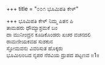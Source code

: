 +++
title = "೦೦೧ ಭೂಮಿಪತಿ ಕೇಳ್"

+++
ಭೂಮಿಪತಿ ಕೇಳ್ ನಿಮ್ಮ ಪಿತನ ಪಿ  
ತಾಮಹರು ಧೌಮ್ಯಾಶ್ರಮಕೆ ಬಂ  
ದಾ ಮುನೀಂದ್ರನ ಕೂಡಿಕೊಂಡರು ಖಚರ ವಚನದಲಿ   
ರಾಮಣೀಯಕವಹ ಸುಶಕುನ  
ಸ್ತೋಮವನು ವಿವರಿಸುತ ಹೊಕ್ಕರು  
ಭೂಮಿಲಂಬದ ನೃಪರ ನೆರವಿಯ ದ್ರುಪದ ಪಟ್ಟಣವ      ॥1॥